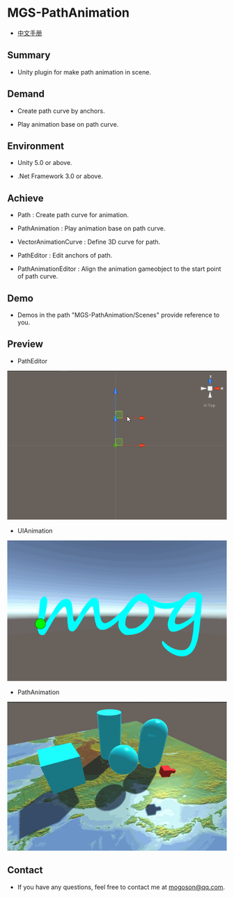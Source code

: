 ﻿# MGS-PathAnimation

- [中文手册](./README_ZH.md)



## Summary

- Unity plugin for make path animation in scene.



## Demand

- Create path curve by anchors.

- Play animation base on path curve.



## Environment

- Unity 5.0 or above.

- .Net Framework 3.0 or above.



## Achieve

- Path : Create path curve for animation.

- PathAnimation : Play animation base on path curve.

- VectorAnimationCurve : Define 3D curve for path.

- PathEditor : Edit anchors of path.

- PathAnimationEditor : Align the animation gameobject to the start point of path curve.



## Demo

- Demos in the path "MGS-PathAnimation/Scenes" provide reference to you.



## Preview

- PathEditor



![PathEditor](./Attachments/PathEditor.gif)



- UIAnimation

![UIAnimation](./Attachments/UIAnimation.gif)



- PathAnimation

![PathAnimation](./Attachments/PathAnimation.gif)



## Contact

- If you have any questions, feel free to contact me at mogoson@qq.com.